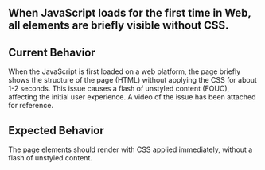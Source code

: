 ## When JavaScript loads for the first time in Web, all elements are briefly visible without CSS.

## Current Behavior
When the JavaScript is first loaded on a web platform, the page briefly shows the structure of the page (HTML) without applying the CSS for about 1-2 seconds. This issue causes a flash of unstyled content (FOUC), affecting the initial user experience. A video of the issue has been attached for reference.

## Expected Behavior
The page elements should render with CSS applied immediately, without a flash of unstyled content.
